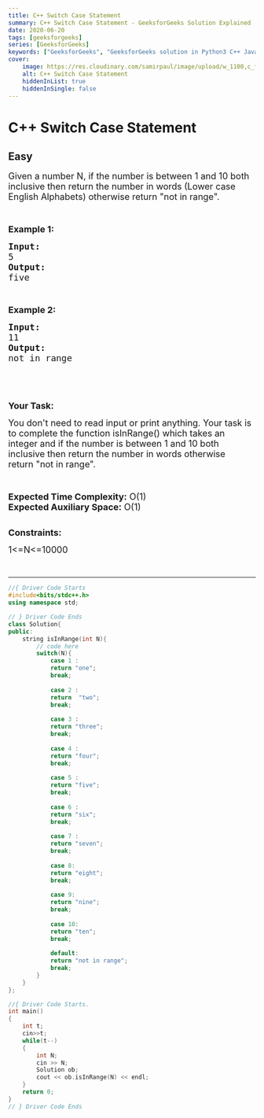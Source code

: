 ```yaml
---
title: C++ Switch Case Statement
summary: C++ Switch Case Statement - GeeksforGeeks Solution Explained
date: 2020-06-20
tags: [geeksforgeeks]
series: [GeeksforGeeks]
keywords: ["GeeksforGeeks", "GeeksforGeeks solution in Python3 C++ Java", "C++ Switch Case Statement Solution Explained"]
cover:
    image: https://res.cloudinary.com/samirpaul/image/upload/w_1100,c_fit,co_rgb:FFFFFF,l_text:Arial_75_bold:C++ Switch Case Statement - Solution Explained/problem-solving.webp
    alt: C++ Switch Case Statement
    hiddenInList: true
    hiddenInSingle: false
---
```



# C++ Switch Case Statement
## Easy
<div class="problems_problem_content__Xm_eO"><p><span style="font-size:18px">Given a number N, if the number is between 1 and 10 both inclusive then return the number in words (Lower case English Alphabets) otherwise return&nbsp;"not in range".</span></p>

<p>&nbsp;</p>

<p><strong><span style="font-size:18px">Example 1:</span></strong></p>

<pre><strong><span style="font-size:18px">Input:</span></strong>
<span style="font-size:18px">5</span>
<strong><span style="font-size:18px">Output:</span></strong>
<span style="font-size:18px">five</span></pre>

<p>&nbsp;</p>

<p><strong><span style="font-size:18px">Example 2:</span></strong></p>

<pre><strong><span style="font-size:18px">Input:</span></strong>
<span style="font-size:18px">11</span>
<strong><span style="font-size:18px">Output:</span></strong>
<span style="font-size:18px">not in range</span></pre>

<p>&nbsp;</p>

<p>&nbsp;</p>

<p><strong><span style="font-size:18px">Your Task:</span></strong></p>

<p><span style="font-size:18px">You don't need to read input or print anything. Your task is to complete the function isInRange() which takes an integer and&nbsp;if the number is between 1 and 10 both inclusive then return the number in words otherwise return&nbsp;"not in range".</span></p>

<p>&nbsp;</p>

<p><span style="font-size:18px"><strong>Expected Time Complexity:</strong> O(1)<br>
<strong>Expected Auxiliary Space:</strong> O(1)</span></p>

<p><br>
<span style="font-size:18px"><strong>Constraints:</strong></span></p>

<p><span style="font-size:18px">1&lt;=N&lt;=10000</span></p>

<p>&nbsp;</p>
</div>

---




```cpp
//{ Driver Code Starts
#include<bits/stdc++.h> 
using namespace std; 

// } Driver Code Ends
class Solution{   
public:
    string isInRange(int N){
        // code here 
        switch(N){
            case 1 :
            return "one";
            break;
            
            case 2 :
            return  "two";
            break;
            
            case 3 :
            return "three";
            break;
            
            case 4 :
            return "four";
            break;
            
            case 5 :
            return "five";
            break;
            
            case 6 :
            return "six";
            break;
            
            case 7 : 
            return "seven";
            break;
            
            case 8: 
            return "eight";
            break;
            
            case 9:
            return "nine";
            break;
            
            case 10:
            return "ten";
            break;
            
            default:
            return "not in range";
            break;
        }
    }
};

//{ Driver Code Starts.
int main() 
{ 
    int t;
    cin>>t;
    while(t--)
    {
        int N;
        cin >> N;
        Solution ob;
        cout << ob.isInRange(N) << endl;
    }
    return 0; 
} 
// } Driver Code Ends
```
